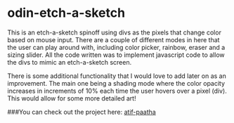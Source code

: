 # odin-etch-a-sketch

This is an etch-a-sketch spinoff using divs as the pixels that change color based on mouse input. There are a couple of different modes in here that the user can play around with, including color picker, rainbow, eraser and a sizing slider. All the code written was to implement javascript code to allow the divs to mimic an etch-a-sketch screen. 

There is some additional functionality that I would love to add later on as an improvement. The main one being a shading mode where the color opacity increases in increments of 10% each time the user hovers over a pixel (div). This would allow for some more detailed art!

###You can check out the project here: [atif-paatha](https://atif-pathan.github.io/odin-etch-a-sketch/)